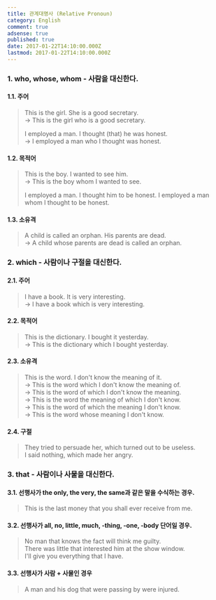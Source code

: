 ```yaml
---
title: 관계대명사 (Relative Pronoun)
category: English
comment: true
adsense: true
published: true
date: 2017-01-22T14:10:00.000Z
lastmod: 2017-01-22T14:10:00.000Z
---
```

### 1. who, whose, whom - 사람을 대신한다.

#### 1.1. 주어

> This is the girl. She is a good secretary. <br>
> -> This is the girl who is a good secretary.
>
> I employed a man. I thought (that) he was honest. <br>
> -> I employed a man who I thought was honest.

#### 1.2. 목적어

> This is the boy. I wanted to see him. <br>
> -> This is the boy whom I wanted to see.
>
> I employed a man. I thought him to be honest.
> I employed a man whom I thought to be honest.

#### 1.3. 소유격

> A child is called an orphan. His parents are dead. <br>
> -> A child whose parents are dead is called an orphan.

### 2. which - 사람이나 구절을 대신한다.

#### 2.1. 주어

> I have a book. It is very interesting. <br>
> -> I have a book which is very interesting.

#### 2.2. 목적어

> This is the dictionary. I bought it yesterday. <br>
> -> This is the dictionary which I bought yesterday.

#### 2.3. 소유격

> This is the word. I don't know the meaning of it. <br>
> -> This is the word which I don't know the meaning of. <br>
> -> This is the word of which I don't know the meaning. <br>
> -> This is the word the meaning of which I don't know. <br>
> -> This is the word of which the meaning I don't know. <br>
> -> This is the word whose meaning I don't know.

#### 2.4. 구절

> They tried to persuade her, which turned out to be useless. <br>
> I said nothing, which made her angry.

### 3. that - 사람이나 사물을 대신한다.

#### 3.1. 선행사가 the only, the very, the same과 같은 말을 수식하는 경우.

> This is the last money that you shall ever receive from me.

#### 3.2. 선행사가 all, no, little, much, -thing, -one, -body 단어일 경우.

> No man that knows the fact will think me guilty. <br>
> There was little that interested him at the show window. <br>
> I'll give you everything that I have.

#### 3.3. 선행사가 사람 + 사물인 경우

> A man and his dog that were passing by were injured.
